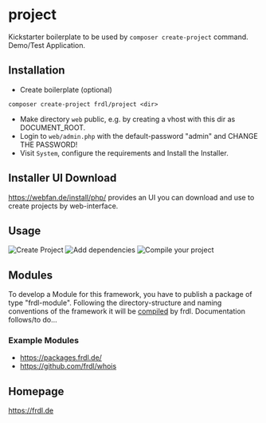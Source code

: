 # project
Kickstarter boilerplate to be used by `composer create-project` command. Demo/Test Application.

## Installation
* Create boilerplate (optional)
````
composer create-project frdl/project <dir>
````
* Make directory `web` public, e.g. by creating a vhost with this dir as DOCUMENT_ROOT.
* Login to `web/admin.php` with the default-password "admin" and CHANGE THE PASSWORD!
* Visit `System`, configure the requirements and Install the Installer.

## Installer UI Download
https://webfan.de/install/php/ provides an UI you can download and use to create projects by web-interface.

## Usage
![Create Project](https://cdn.webfan.de/screenshots/frdlweb_new_project.jpg)
![Add dependencies](https://cdn.webfan.de/screenshots/frdlweb_composer_ui.jpg)
![Compile your project](https://cdn.webfan.de/screenshots/frdlweb_compile.jpg)

## Modules
To develop a Module for this framework, you have to publish a package of type "frdl-module".
Following the directory-structure and naming conventions of the framework it will be [compiled](https://webfan.de/install/?salt=&source=Webfan/App/AppBuilderServiceProvider) by frdl.
Documentation follows/to do...

### Example Modules
 * https://packages.frdl.de/
 * https://github.com/frdl/whois

## Homepage
https://frdl.de
